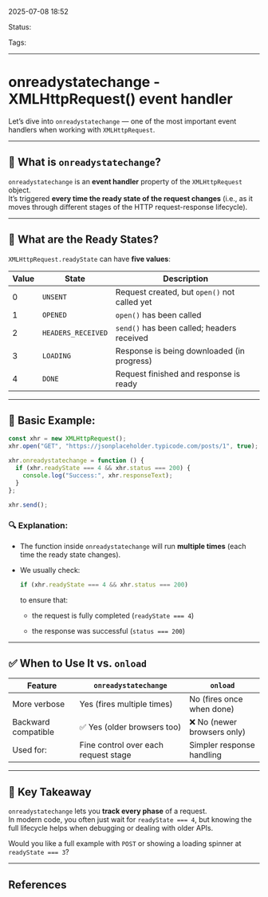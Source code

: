 
2025-07-08 18:52

Status:

Tags:

---
# onreadystatechange - XMLHttpRequest() event handler
Let’s dive into `onreadystatechange` — one of the most important event handlers when working with `XMLHttpRequest`.

---

## 🧠 What is `onreadystatechange`?

`onreadystatechange` is an **event handler** property of the `XMLHttpRequest` object.  
It’s triggered **every time the ready state of the request changes** (i.e., as it moves through different stages of the HTTP request-response lifecycle).

---

## 🔁 What are the Ready States?

`XMLHttpRequest.readyState` can have **five values**:

|Value|State|Description|
|---|---|---|
|0|`UNSENT`|Request created, but `open()` not called yet|
|1|`OPENED`|`open()` has been called|
|2|`HEADERS_RECEIVED`|`send()` has been called; headers received|
|3|`LOADING`|Response is being downloaded (in progress)|
|4|`DONE`|Request finished and response is ready|

---

## 🧪 Basic Example:

```javascript
const xhr = new XMLHttpRequest();
xhr.open("GET", "https://jsonplaceholder.typicode.com/posts/1", true);

xhr.onreadystatechange = function () {
  if (xhr.readyState === 4 && xhr.status === 200) {
    console.log("Success:", xhr.responseText);
  }
};

xhr.send();
```

### 🔍 Explanation:

- The function inside `onreadystatechange` will run **multiple times** (each time the ready state changes).
    
- We usually check:
    
    ```js
    if (xhr.readyState === 4 && xhr.status === 200)
    ```
    
    to ensure that:
    
    - the request is fully completed (`readyState === 4`)
        
    - the response was successful (`status === 200`)
        

---

## ✅ When to Use It vs. `onload`

|Feature|`onreadystatechange`|`onload`|
|---|---|---|
|More verbose|Yes (fires multiple times)|No (fires once when done)|
|Backward compatible|✅ Yes (older browsers too)|❌ No (newer browsers only)|
|Used for:|Fine control over each request stage|Simpler response handling|

---

## 🧠 Key Takeaway

`onreadystatechange` lets you **track every phase** of a request.  
In modern code, you often just wait for `readyState === 4`, but knowing the full lifecycle helps when debugging or dealing with older APIs.

Would you like a full example with `POST` or showing a loading spinner at `readyState === 3`?

---
## References